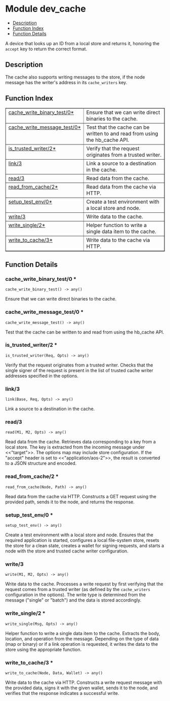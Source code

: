 

# Module dev_cache
* [Description](#description)
* [Function Index](#index)
* [Function Details](#functions)

A device that looks up an ID from a local store and returns it,
honoring the `accept` key to return the correct format.

<a name="description"></a>

## Description
The cache also
supports writing messages to the store, if the node message has the
writer's address in its `cache_writers` key.<a name="index"></a>

## Function Index


<table width="100%" border="1" cellspacing="0" cellpadding="2" summary="function index"><tr><td valign="top"><a href="#cache_write_binary_test-0">cache_write_binary_test/0*</a></td><td>Ensure that we can write direct binaries to the cache.</td></tr><tr><td valign="top"><a href="#cache_write_message_test-0">cache_write_message_test/0*</a></td><td>Test that the cache can be written to and read from using the hb_cache
API.</td></tr><tr><td valign="top"><a href="#is_trusted_writer-2">is_trusted_writer/2*</a></td><td>Verify that the request originates from a trusted writer.</td></tr><tr><td valign="top"><a href="#link-3">link/3</a></td><td>Link a source to a destination in the cache.</td></tr><tr><td valign="top"><a href="#read-3">read/3</a></td><td>Read data from the cache.</td></tr><tr><td valign="top"><a href="#read_from_cache-2">read_from_cache/2*</a></td><td>Read data from the cache via HTTP.</td></tr><tr><td valign="top"><a href="#setup_test_env-0">setup_test_env/0*</a></td><td>Create a test environment with a local store and node.</td></tr><tr><td valign="top"><a href="#write-3">write/3</a></td><td>Write data to the cache.</td></tr><tr><td valign="top"><a href="#write_single-2">write_single/2*</a></td><td>Helper function to write a single data item to the cache.</td></tr><tr><td valign="top"><a href="#write_to_cache-3">write_to_cache/3*</a></td><td>Write data to the cache via HTTP.</td></tr></table>


<a name="functions"></a>

## Function Details

<a name="cache_write_binary_test-0"></a>

### cache_write_binary_test/0 *

`cache_write_binary_test() -> any()`

Ensure that we can write direct binaries to the cache.

<a name="cache_write_message_test-0"></a>

### cache_write_message_test/0 *

`cache_write_message_test() -> any()`

Test that the cache can be written to and read from using the hb_cache
API.

<a name="is_trusted_writer-2"></a>

### is_trusted_writer/2 *

`is_trusted_writer(Req, Opts) -> any()`

Verify that the request originates from a trusted writer.
Checks that the single signer of the request is present in the list
of trusted cache writer addresses specified in the options.

<a name="link-3"></a>

### link/3

`link(Base, Req, Opts) -> any()`

Link a source to a destination in the cache.

<a name="read-3"></a>

### read/3

`read(M1, M2, Opts) -> any()`

Read data from the cache.
Retrieves data corresponding to a key from a local store.
The key is extracted from the incoming message under <<"target">>.
The options map may include store configuration.
If the "accept" header is set to <<"application/aos-2">>, the result is
converted to a JSON structure and encoded.

<a name="read_from_cache-2"></a>

### read_from_cache/2 *

`read_from_cache(Node, Path) -> any()`

Read data from the cache via HTTP.
Constructs a GET request using the provided path, sends it to the node,
and returns the response.

<a name="setup_test_env-0"></a>

### setup_test_env/0 *

`setup_test_env() -> any()`

Create a test environment with a local store and node.
Ensures that the required application is started, configures a local
file-system store, resets the store for a clean state, creates a wallet
for signing requests, and starts a node with the store and trusted cache
writer configuration.

<a name="write-3"></a>

### write/3

`write(M1, M2, Opts) -> any()`

Write data to the cache.
Processes a write request by first verifying that the request comes from a
trusted writer (as defined by the `cache_writers` configuration in the
options). The write type is determined from the message ("single" or "batch")
and the data is stored accordingly.

<a name="write_single-2"></a>

### write_single/2 *

`write_single(Msg, Opts) -> any()`

Helper function to write a single data item to the cache.
Extracts the body, location, and operation from the message.
Depending on the type of data (map or binary) or if a link operation is
requested, it writes the data to the store using the appropriate function.

<a name="write_to_cache-3"></a>

### write_to_cache/3 *

`write_to_cache(Node, Data, Wallet) -> any()`

Write data to the cache via HTTP.
Constructs a write request message with the provided data, signs it with the
given wallet, sends it to the node, and verifies that the response indicates
a successful write.

